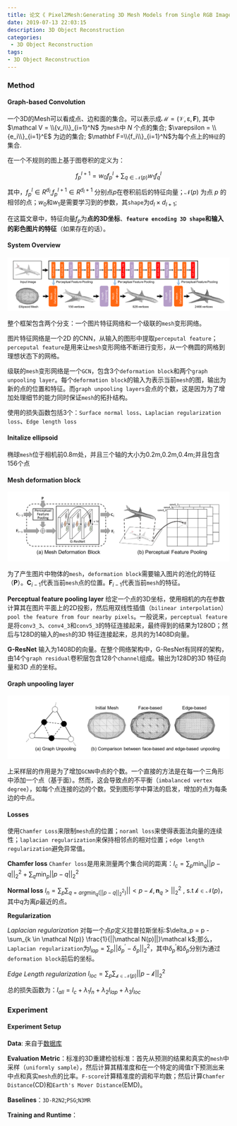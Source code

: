 ```yaml
---
title: 论文《 Pixel2Mesh:Generating 3D Mesh Models from Single RGB Images》
date: 2019-07-13 22:03:15
description: 3D Object Reconstruction
categories:
 - 3D Object Reconstruction
tags: 
- 3D Object Reconstruction
---
```


### Method
####  Graph-based Convolution


一个3D的Mesh可以看成点、边和面的集合。可以表示成$\mathcal M =(\mathcal V,\mathcal \varepsilon,\mathbf F)$,
其中 $\mathcal V = \\{v_i\\}_{i=1}^N$ 为`mesh`中 $N$ 个点的集合;
$\varepsilon = \\{e_i\\}_{i=1}^E$ 为边的集合;
$\mathbf F=\\{f_i\\}_{i=1}^N$为每个点上的`特征`的集合.

在一个不规则的图上基于图卷积的定义为：

$$f_p^{l+1} = w_0f_p^l + \sum_{q \in \mathcal N(p)}w_1f_q^l$$

其中，$f_p^l \in R^{d_l}$,$f^{l+1}_p \in R^{d_l+1}$ 分别点$p$在卷积前后的特征向量；$\mathcal N(p)$ 为点 $p$  的相邻的点；$w_0$和$w_1$是需要学习到的参数，其`shape`为$d_l \times d_{l+1}$;

在这篇文章中，特征向量$f_p$为**点的3D坐标**、**`feature encoding 3D shape`**和**输入的彩色图片的特征**（如果存在的话）。

####  System Overview

![](https://raw.githubusercontent.com/dclcs/dclcs.github.io/master/_posts/thesis/pix2mesh-1.png)

整个框架包含两个分支：一个图片特征网络和一个级联的`mesh`变形网络。

图片特征网络是一个2D 的CNN，从输入的图形中提取`perceputal feature`；`perceputal feature`是用来让`mesh`变形网络不断进行变形，从一个椭圆的网格到理想状态下的网格。

级联的`mesh`变形网络是一个`GCN`，包含3个`deformation block`和两个`graph unpooling layer`。每个`deformation block`的输入为表示当前`mesh`的图，输出为新的点的位置和特征。而`graph unpooling layers`会点的个数，这是因为为了增加处理细节的能力同时保证`mesh`的拓扑结构。

使用的损失函数包括3个：`Surface normal loss`、`Laplacian regularization loss`、`Edge length loss`

####  Initalize ellipsoid

椭球`mesh`位于相机前0.8m处，并且三个轴的大小为0.2m,0.2m,0.4m;并且包含156个点


####  Mesh deformation block

![](https://raw.githubusercontent.com/dclcs/dclcs.github.io/master/_posts/thesis/pix2mesh-2.png)

为了产生图片中物体的`mesh`，`deformation block`需要输入图片的池化的特征（$\mathbf P$）。$\mathbf C_{i-1}$代表当前`mesh`点的位置。$\mathbf F_{i-1}$代表当前`mesh`的特征。

**Perceptual feature pooling layer**
给定一个点的3D坐标，使用相机的内在参数计算其在图片平面上的2D投影，然后用双线性插值（`bilinear interpolation`）`pool the feature from four nearby pixels`。一般说来，`perceptual feature`是将`conv3_3`、`conv4_3`和`conv5_3`的特征连接起来，最终得到的结果为1280D；然后与128D的输入的`mesh`的3D 特征连接起来，总共的为1408D向量。

**G-ResNet**
输入为1408D的向量。在整个网络架构中，G-ResNet有同样的架构，由14个`graph residual`卷积层包含128个`channel`组成。输出为128D的3D 特征向量和3D 点的坐标。

####  Graph unpooling layer

![](https://raw.githubusercontent.com/dclcs/dclcs.github.io/master/_posts/thesis/pix2mesh-3.png)

上采样层的作用是为了增加`GCNN`中点的个数。一个直接的方法是在每一个三角形中添加一个点（基于面）。然而，这会导致点的不平衡（`imbalanced vertex degree`），如每个点连接的边的个数。受到图形学中算法的启发，增加的点为每条边的中点。

#### Losses

使用`Chamfer Loss`来限制`mesh`点的位置；`noraml loss`来使得表面法向量的连续性；`laplacian regularization`来保持相邻点的相对位置；`edge length regularization`避免异常值。

**Chamfer loss**
`Chamfer loss`是用来测量两个集合间的距离：$l_c=\sum_p\min_q ||p-q||_2^2 + \sum_q\min_p||p-q||_2^2$

**Normal loss**
$l_n=\sum_p\sum_{q=arg \min_q(||p-q||^2_2)}||<p -\mathcal k, \mathbf n_q>||^2_2$ , s.t $\mathcal k \in \mathcal N(p)$，其中$q$为离$p$最近的点。

**Regularization**


*Laplacian regularization* 对每一个点$p$定义拉普拉斯坐标:$\delta_p = p - \sum_{k \in \mathcal N(p)} \frac{1}{||\mathcal N(p)||}\mathcal k$;那么，`Laplacian regularization`为$l_{lap} = \sum_p||\delta_p^{'} - \delta_p||_2^2$，其中$\delta_p^{'}$和$\delta_p$分别为通过`deformation block`前后的坐标。


*Edge Length regularization* $l_{loc}=\sum_p\sum_{\mathcal k \in \mathcal N(p)}||p - \mathcal k||_2^2$



总的损失函数为：$l_{all} = l_c + \lambda_1 l_n + \lambda_2 l_{lap} + \lambda_3 l_{loc}$

### Experiment

#### Experiment Setup

**Data**: 来自于[数据库](https://arxiv.org/pdf/1604.00449.pdf)

**Evaluation Metric**：标准的3D重建检验标准：首先从预测的结果和真实的`mesh`中采样（`uniformly sample`），然后计算其精准度和在一个特定的阈值$\tau$下预测出来中点和真实`mesh`点的比率。`F-score`计算精准度的调和平均数；然后计算`Chamfer Distance`(CD)和`Earth's Mover Distance`(EMD)。

**Baselines**：`3D-R2N2`;`PSG`;`N3MR`

**Training and Runtime**：